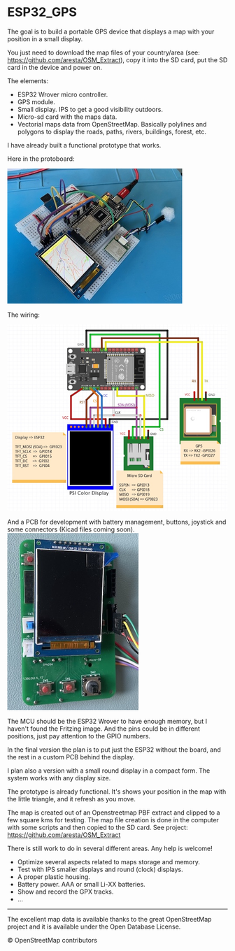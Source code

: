 # ESP32_GPS

The goal is to build a portable GPS device that displays a map with your position in a small display.

You just need to download the map files of your country/area (see: https://github.com/aresta/OSM_Extract), copy it into the SD card, put the SD card in the device and power on.

The elements:

- ESP32 Wrover micro controller.
- GPS module.
- Small display. IPS to get a good visibility outdoors.
- Micro-sd card with the maps data.
- Vectorial maps data from OpenStreetMap. Basically polylines and polygons to display the roads, paths, rivers, buildings, forest, etc.

I have already built a functional prototype that works.

Here in the protoboard:

![GPS ESP32](/img/esp32_gps_d.jpg)

The wiring:

![GPS ESP32](/img/esp32_gps_wiring.jpg)

And a PCB for development with battery management, buttons, joystick and some connectors (Kicad files coming soon).
![GPS ESP32](/img/gps_pcb.jpg)


The MCU should be the ESP32 Wrover to have enough memory, but I haven't found the Fritzing image.  And the pins could be in different positions, just pay attention to the GPIO numbers.

In the final version the plan is to put just the ESP32 without the board, and the rest in a custom PCB behind the display.

I plan also a version with a small round display in a compact form. The system works with any display size.

The prototype is already functional. It's shows your position in the map with the little triangle, and it refresh as you move. 

The map is created out of an Openstreetmap PBF extract and clipped to a few square kms for testing. The map file creation is done in the computer with some scripts and then copied to the SD card. See project: https://github.com/aresta/OSM_Extract

There is still work to do in several different areas.  Any help is welcome!

- Optimize several aspects related to maps storage and memory.
- Test with IPS smaller displays and round (clock) displays.
- A proper plastic housing.
- Battery power. AAA or small Li-XX batteries.
- Show and record the GPX tracks.
- ...



---
The excellent map data is available thanks to the great OpenStreetMap project and it is available under the Open Database License.

© OpenStreetMap contributors


